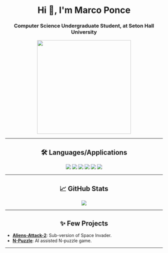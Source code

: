 <h1 align="center">Hi 👋, I'm Marco Ponce</h1>
<h3 align="center">Computer Science Undergraduate Student, at Seton Hall University</h3>

<p align="center">
  <img src=https://media.giphy.com/media/HzPtbOKyBoBFsK4hyc/giphy.gif?cid width="300" height="300"/>
</p>
    
---

<h2 align="center"> 🛠️ Languages/Applications </h2>

<p align="center">
  <img src="https://img.shields.io/badge/Code-Racket-informational?style=for-the-badge&logo=racket&color=maroon" />
  <img src="https://img.shields.io/badge/Code-Java-informational?style=for-the-badge&logo=java&color=orange" />
  <img src="https://img.shields.io/badge/Code-Python-informational?style=for-the-badge&logo=python&color=blue" />
  <img src="https://img.shields.io/badge/Code-Lua-informational?style=for-the-badge&logo=lua&color=skyblue" />
  <img src="https://img.shields.io/badge/Tools-GitHub-informational?style=for-the-badge&logo=github&color=black" />
  <img src="https://img.shields.io/badge/Tools-Excel-informational?style=for-the-badge&logo=microsoftexcel&color=green" />
</p>

---

<h2 align="center"> 📈 GitHub Stats</h2>

<p align="center">
  <img src="https://github-readme-stats.vercel.app/api/top-langs/?username=poncema4&layout=compact"/>
</p>

---

<h2 align="center">✨ Few Projects</h2>

- **[Aliens-Attack-2](https://github.com/poncema4/Aliens-Attack-2)**: Sub-version of Space Invader.
- **[N-Puzzle](https://github.com/poncema4/N-Puzzle)**: AI assisted N-puzzle game.

---
